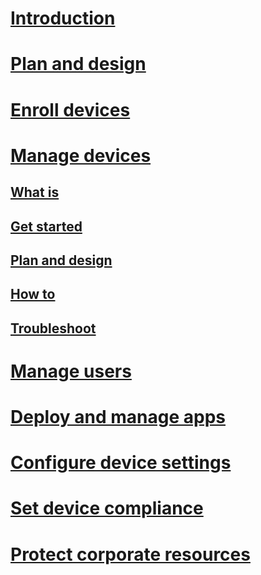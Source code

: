 # [Introduction](/intune-azure/introduction/what-is-microsoft-intune)
# [Plan and design](/intune-azure/plan-and-design/get-started)
# [Enroll devices](/intune-azure/enroll-devices/what-is)
# [Manage devices](/intune-azure/manage-devices/what-is)
## [What is](/intune-azure/manage-devices/what-is)
## [Get started](/intune-azure/manage-devices/get-started)
## [Plan and design](/intune-azure/manage-devices/plan-and-design)
## [How to](/intune-azure/manage-devices/how-to)
## [Troubleshoot](/intune-azure/manage-devices/troubleshooting)
# [Manage users](/intune-azure/manage-users/what-is)
# [Deploy and manage apps](/intune-azure/deploy-apps/what-is)
# [Configure device settings](/intune-azure/device-settings/what-is)
# [Set device compliance](/intune-azure/device-compliance/what-is)
# [Protect corporate resources](/intune-azure/protect-resources/what-is)


